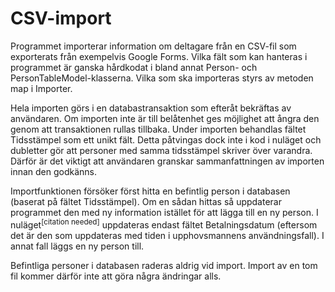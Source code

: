 CSV-import
==========

Programmet importerar information om deltagare från en CSV-fil som exporterats
från exempelvis Google Forms. Vilka fält som kan hanteras i programmet är ganska
hårdkodat i bland annat Person- och PersonTableModel-klasserna. Vilka som ska
importeras styrs av metoden map i Importer.

Hela importen görs i en databastransaktion som efteråt bekräftas av
användaren. Om importen inte är till belåtenhet ges möjlighet att ångra den
genom att transaktionen rullas tillbaka. Under importen behandlas fältet
Tidsstämpel som ett unikt fält. Detta påtvingas dock inte i kod i nuläget och
dubletter gör att personer med samma tidsstämpel skriver över varandra. Därför är det
viktigt att användaren granskar sammanfattningen av importen innan den godkänns.

Importfunktionen försöker först hitta en befintlig person i databasen (baserat
på fältet Tidsstämpel). Om en sådan hittas så uppdaterar programmet den med ny
information istället för att lägga till en ny person. I nuläget<sup>[citation needed]</sup> uppdateras
endast fältet Betalningsdatum (eftersom det är den som uppdateras med tiden i
upphovsmannens användningsfall). I annat fall läggs en ny person till.

Befintliga personer i databasen raderas aldrig vid import. Import av en tom fil
kommer därför inte att göra några ändringar alls.

